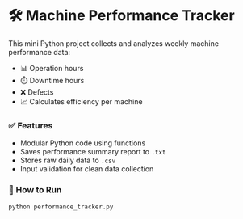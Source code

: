 # 🛠️ Machine Performance Tracker

This mini Python project collects and analyzes weekly machine performance data:
- 📊 Operation hours
- ⏱️ Downtime hours
- ❌ Defects
- 📈 Calculates efficiency per machine

### ✅ Features
- Modular Python code using functions
- Saves performance summary report to `.txt`
- Stores raw daily data to `.csv`
- Input validation for clean data collection

### 🔧 How to Run

```bash
python performance_tracker.py
